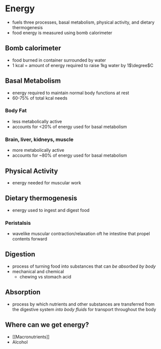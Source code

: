 # Energy
- fuels three processes, basal metabolism, physical activity, and dietary thermogenesis
- food energy is measured using bomb calorimeter
## Bomb calorimeter
- food burned in container surrounded by water
- 1 kcal = amount of energy required to raise 1kg water by 1$\degree$C
## Basal Metabolism
- energy required to maintain normal body functions at rest
- 60-75% of total kcal needs
### Body Fat
- less metabolically active
- accounts for <20% of energy used for basal metabolism
### Brain, liver, kidneys, muscle
- more metabolically active
- accounts for ~80% of energy used for basal metabolism
## Physical Activity
- energy needed for muscular work 
## Dietary thermogenesis
- energy used to ingest and digest food
### Peristalsis
- wavelike muscular contraction/relaxation oft he intestine that propel contents forward
## Digestion
- process of turning food into substances that can _be absorbed by body_
- mechanical and chemical
	- chewing vs stomach acid
## Absorption
- process by which nutrients and other substances are transferred from the digestive system _into body fluids_ for transport throughout the body
## Where can we get energy?
- [[Macronutrients]]
- Alcohol